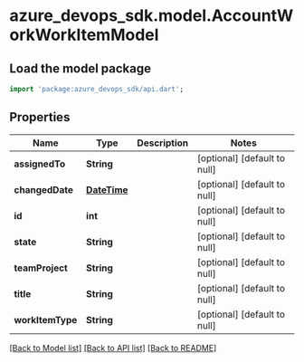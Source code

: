 # azure_devops_sdk.model.AccountWorkWorkItemModel

## Load the model package
```dart
import 'package:azure_devops_sdk/api.dart';
```

## Properties
Name | Type | Description | Notes
------------ | ------------- | ------------- | -------------
**assignedTo** | **String** |  | [optional] [default to null]
**changedDate** | [**DateTime**](DateTime.md) |  | [optional] [default to null]
**id** | **int** |  | [optional] [default to null]
**state** | **String** |  | [optional] [default to null]
**teamProject** | **String** |  | [optional] [default to null]
**title** | **String** |  | [optional] [default to null]
**workItemType** | **String** |  | [optional] [default to null]

[[Back to Model list]](../README.md#documentation-for-models) [[Back to API list]](../README.md#documentation-for-api-endpoints) [[Back to README]](../README.md)


